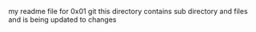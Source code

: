 my readme file for 0x01 git
this directory contains sub directory and files
and is being updated to changes
